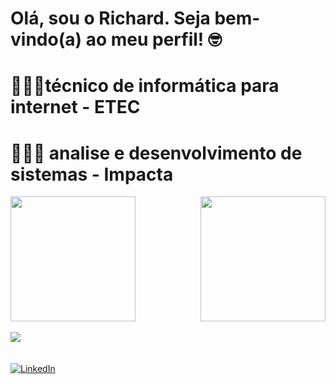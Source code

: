 # Olá, sou o Richard. Seja bem-vindo(a) ao meu perfil! 🤓

# 👩🏻‍💻técnico de informática para internet - ETEC
# 👩🏻‍💻 analise e desenvolvimento de sistemas -  Impacta

<div style="display: flex;justify-content: space-between; align-items: center; gap: 40px;">
  <a href="https://github.com/RichardSantosPaiva">
    <img src="https://github-readme-stats.vercel.app/api?username=RichardSantosPaiva&show_icons=true&theme=radical&rank_icon=github&bg_color=1a1a1a&text_color=ffffff" height="200" />
  </a>

  <a  href="https://github.com/RichardSantosPaiva/convoychat">
    <img src="https://github-readme-stats.vercel.app/api/top-langs?username=RichardSantosPaiva&layout=compact&langs_count=8&card_width=320&bg_color=1a1a1a&text_color=ffffff" height="200" />
  </a>
</div>

<br />

<a href="https://skillicons.dev">
  <img src="https://skillicons.dev/icons?i=js,typescript,css,html,nextjs,tailwind,bootstrap,spring,mysql,docker,react,git,php" />
</a>

<br/>
<br/>
<br/>

<a href="https://www.linkedin.com/in/richard-dos-santos-paiva-108681272/" target="_blank">
  <img src="https://img.shields.io/badge/LinkedIn-0A66C2?style=for-the-badge&logo=linkedin&logoColor=white" alt="LinkedIn" />
</a>





